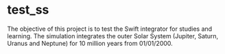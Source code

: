 # test_ss
The objective of this project is to test the Swift integrator for studies and learning. The simulation integrates the outer Solar System (Jupiter, Saturn, Uranus and Neptune) for 10 million years from 01/01/2000.
